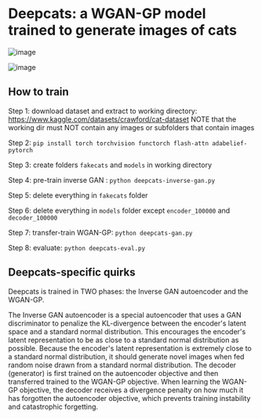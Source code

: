 # Deepcats: a WGAN-GP model trained to generate images of cats

![image](https://github.com/user-attachments/assets/698be3f4-fe7f-4c65-9c7b-c81e57b53dc8)

![image](https://github.com/user-attachments/assets/073da792-be1a-4673-adbf-98c785c2d865)


## How to train
Step 1: download dataset and extract to working directory: https://www.kaggle.com/datasets/crawford/cat-dataset
NOTE that the working dir must NOT contain any images or subfolders that contain images

Step 2: ```pip install torch torchvision functorch flash-attn adabelief-pytorch```

Step 3: create folders ```fakecats``` and ```models``` in working directory

Step 4: pre-train inverse GAN : ```python deepcats-inverse-gan.py```

Step 5: delete everything in ```fakecats``` folder

Step 6: delete everything in ```models``` folder except ```encoder_100000``` and ```decoder_100000```

Step 7: transfer-train WGAN-GP: ```python deepcats-gan.py```

Step 8: evaluate: ```python deepcats-eval.py```

## Deepcats-specific quirks
Deepcats is trained in TWO phases: the Inverse GAN autoencoder and the WGAN-GP.

The Inverse GAN autoencoder is a special autoencoder that uses a GAN discriminator to penalize the KL-divergence between the encoder's latent space and a standard normal distribution.
This encourages the encoder's latent representation to be as close to a standard normal distribution as possible.
Because the encoder's latent representation is extremely close to a standard normal distribution, it should generate novel images when fed random noise drawn from a standard normal distribution.
The decoder (generator) is first trained on the autoencoder objective and then transferred trained to the WGAN-GP objective.
When learning the WGAN-GP objective, the decoder receives a divergence penalty on how much it has forgotten the autoencoder objective, which prevents training instability and catastrophic forgetting.

